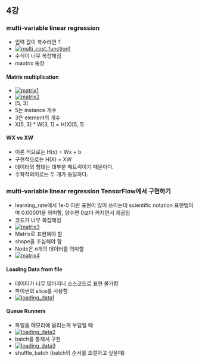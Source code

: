 ## 4강 

### multi-variable linear regression

- 입력 값이 복수라면 ?
- [![multi_cost_function1](https://github.com/leeplay/study/blob/master/machine-learning/image/multi_cost_function1.png)]()
- 수식이 너무 복잡해짐
- maxtrix 등장

#### Matrix multiplication

- [![matrix1](https://github.com/leeplay/study/blob/master/machine-learning/image/matrix1.png)]()
- [![matrix2](https://github.com/leeplay/study/blob/master/machine-learning/image/matrix2.png)]()
- [5, 3]
 - 5는 instance 개수
 - 3은 element의 개수
- X[5, 3] * W[3, 1] = H(X)[5, 1]


#### WX vs XW

- 이론 적으로는 H(x) = Wx + b
- 구현적으로는 H(X) = XW
- 데이터의 형태는 대부분 메트릭이기 때문이다.
- 수학적의미로는 두 개가 동일하다.

### multi-variable linear regression TensorFlow에서 구현하기 


- learning_rate에서 1e-5 이런 표현이 많이 쓰이는데 scientific notation 표현법이며 0.00001을 의미함, 양수면 0보다 커지면서 제곱임
- 코드가 너무 복잡해짐
- [![matrix3](https://github.com/leeplay/study/blob/master/machine-learning/image/matrix3.png)]()
- Matrix로 표현해야 함
 - shape을 조심해야 함
 - Node은 n개의 데이터를 의미함
- [![matrix4](https://github.com/leeplay/study/blob/master/machine-learning/image/matrix4.png)]()

#### Loading Data from file

- 데이터가 너무 많아지니 소스코드로 표현 불가함
- 파이썬의 slice를 사용함
- [![loading_data1](https://github.com/leeplay/study/blob/master/machine-learning/image/loading_data1.png)]()

#### Queue Runners

- 파일을 메모리에 올리는게 부담일 때
- [![loading_data2](https://github.com/leeplay/study/blob/master/machine-learning/image/loading_data2.png)]()
- batch를 통해서 구현
- [![loading_data3](https://github.com/leeplay/study/blob/master/machine-learning/image/loading_data3.png)]()
- shuffle_batch (batch의 순서를 조절하고 싶을때)
